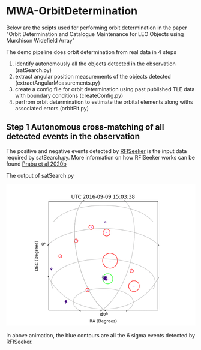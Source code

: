 # MWA-OrbitDetermination

Below are the scipts used for performing orbit determination in the paper 
"Orbit Determination and Catalogue Maintenance for LEO Objects using Murchison Widefield Array"

The demo pipeline does orbit determination from real data in 4 steps

1) identify autonomously all the objects detected in the observation (satSearch.py)
2) extract angular position measurements of the objects detected (extractAngularMeasurements.py)
3) create a config file for orbit determination using past published TLE data with boundary conditions (createConfig.py)
4) perfrom orbit determination to estimate the orbital elements along withs associated errors (orbitFit.py)

## Step 1 Autonomous cross-matching of all detected events in the observation

The positive and negative events detected by [RFISeeker](https://github.com/StevePrabu/RFISeeker) is the input data required by satSearch.py. 
More information on how RFISeeker works can be found [Prabu et al 2020b](https://www.cambridge.org/core/journals/publications-of-the-astronomical-society-of-australia/article/lowfrequency-blind-survey-of-the-low-earth-orbit-environment-using-noncoherent-passive-radar-with-the-murchison-widefield-array/BF1BFD69F15D72D65514E95868F21DBA)

The output of satSearch.py 

![output](https://github.com/PhD-Misc/MWASSA/blob/master/image1.gif)

In above animation, the blue contours are all the 6 sigma events detected by RFISeeker. 




